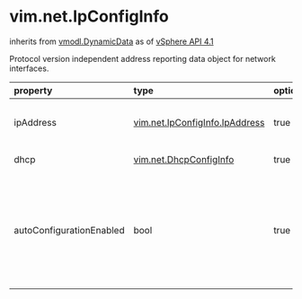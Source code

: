 vim.net.IpConfigInfo
====================
inherits from [vmodl.DynamicData](docs/vmodl.DynamicData.md)
as of [vSphere API 4.1](vim.version.md#vim.version.version6)


Protocol version independent address reporting data object for network   interfaces.

| property | type | optional | priv | desc |
|:---------|:-----|:---------|:-----|:-----|
| ipAddress | [vim.net.IpConfigInfo.IpAddress](vim.net.IpConfigInfo.IpAddress.md "vim.net.IpConfigInfo.IpAddress") | true | None | Zero, one or more manual (static) assigned IP addresses to be configured  on a given interface. |
| dhcp | [vim.net.DhcpConfigInfo](vim.net.DhcpConfigInfo.md "vim.net.DhcpConfigInfo") | true | None | Client side DHCP for a given interface. |
| autoConfigurationEnabled | bool | true | None | Enable or disable ICMPv6 router solictitation requests from a given interface  to acquire an IPv6 address and default gateway route from zero, one or more  routers on the connected network.   If not set then ICMPv6 is not available on this system,  See vim.host.Network.Capabilities |


